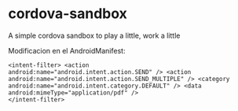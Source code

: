 cordova-sandbox
===============

A simple cordova sandbox to play a little, work a little 

Modificacion en el AndroidManifest:

<code>&lt;intent-filter&gt;
    &lt;action android:name=&quot;android.intent.action.SEND&quot; /&gt;
    &lt;action android:name=&quot;android.intent.action.SEND_MULTIPLE&quot; /&gt;
    &lt;category android:name=&quot;android.intent.category.DEFAULT&quot; /&gt;
    &lt;data android:mimeType=&quot;application/pdf&quot; /&gt;
&lt;/intent-filter&gt;</code>